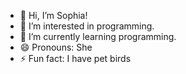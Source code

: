 - 👋 Hi, I’m Sophia!
- 👀 I’m interested in programming.
- 🌱 I’m currently learning programming.
- 😄 Pronouns: She
- ⚡ Fun fact: I have pet birds

<!---
AestethicxSophia/AestethicxSophia is a ✨ special ✨ repository because its `README.md` (this file) appears on your GitHub profile.
You can click the Preview link to take a look at your changes.
--->
